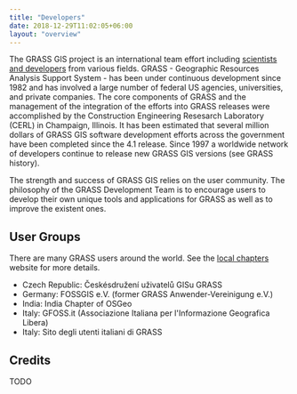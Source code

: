 ```yaml
---
title: "Developers"
date: 2018-12-29T11:02:05+06:00
layout: "overview"
---
```


The GRASS GIS project is an international team effort including [scientists and developers](https://grasswiki.osgeo.org/wiki/Team) from various fields. GRASS - Geographic Resources Analysis Support System - has been under continuous development since 1982 and has involved a large number of federal US agencies, universities, and private companies. The core components of GRASS and the management of the integration of the efforts into GRASS releases were accomplished by the Construction Engineering Resesarch Laboratory (CERL) in Champaign, Illinois. It has been estimated that several million dollars of GRASS GIS software development efforts across the government have been completed since the 4.1 release. Since 1997 a worldwide network of developers continue to release new GRASS GIS versions (see GRASS history).

The strength and success of GRASS GIS relies on the user community. The philosophy of the GRASS Development Team is to encourage users to develop their own unique tools and applications for GRASS as well as to improve the existent ones.

## User Groups

There are many GRASS users around the world. See the [local chapters](https://www.osgeo.org/local-chapters/) website for more details.
- Czech Republic: Českésdružení uživatelů GISu GRASS
- Germany: FOSSGIS e.V. (former GRASS Anwender-Vereinigung e.V.)
- India: India Chapter of OSGeo
- Italy: GFOSS.it (Associazione Italiana per l'Informazione Geografica Libera)
- Italy: Sito degli utenti italiani di GRASS
## Credits

TODO
